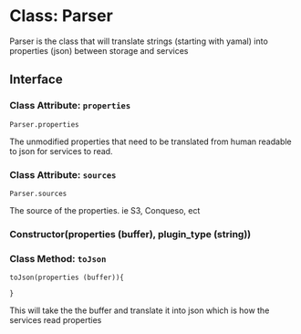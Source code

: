 Class: Parser
=============

Parser is the class that will translate strings (starting with yamal) into properties (json) between storage and services

## Interface

### Class Attribute: `properties`

```
Parser.properties
```

The unmodified properties that need to be translated from human readable to json for services to read.

### Class Attribute: `sources`

```
Parser.sources
```

The source of the properties. ie S3, Conqueso, ect

### Constructor(properties (buffer), plugin_type (string))

### Class Method: `toJson`

```
toJson(properties (buffer)){

}
```

This will take the the buffer and translate it into json which is how the services read properties
